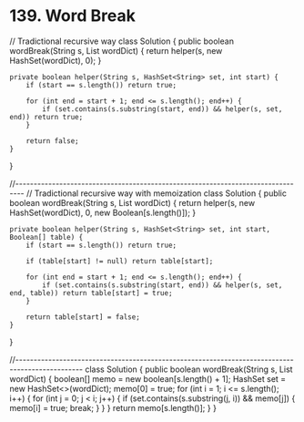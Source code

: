 # 139. Word Break

// Tradictional recursive way class Solution { public boolean wordBreak\(String s, List wordDict\) { return helper\(s, new HashSet\(wordDict\), 0\); }

```text
private boolean helper(String s, HashSet<String> set, int start) {
    if (start == s.length()) return true;

    for (int end = start + 1; end <= s.length(); end++) {
        if (set.contains(s.substring(start, end)) && helper(s, set, end)) return true;
    }

    return false;
}
```

}

//-------------------------------------------------------------------------------- // Tradictional recursive way with memoization class Solution { public boolean wordBreak\(String s, List wordDict\) { return helper\(s, new HashSet\(wordDict\), 0, new Boolean\[s.length\(\)\]\); }

```text
private boolean helper(String s, HashSet<String> set, int start, Boolean[] table) {
    if (start == s.length()) return true;

    if (table[start] != null) return table[start];

    for (int end = start + 1; end <= s.length(); end++) {
        if (set.contains(s.substring(start, end)) && helper(s, set, end, table)) return table[start] = true;
    }

    return table[start] = false;
}
```

}

//------------------------------------------------------------------------------------------------ class Solution { public boolean wordBreak\(String s, List wordDict\) { boolean\[\] memo = new boolean\[s.length\(\) + 1\]; HashSet set = new HashSet&lt;&gt;\(wordDict\); memo\[0\] = true; for \(int i = 1; i &lt;= s.length\(\); i++\) { for \(int j = 0; j &lt; i; j++\) { if \(set.contains\(s.substring\(j, i\)\) && memo\[j\]\) { memo\[i\] = true; break; } } } return memo\[s.length\(\)\]; } }

